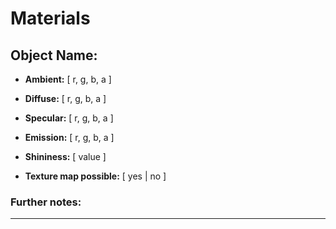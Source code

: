 # Materials

## Object Name: 
- **Ambient:** [ r, g, b, a ]
- **Diffuse:** [ r, g, b, a ]
- **Specular:** [ r, g, b, a ]
- **Emission:** [ r, g, b, a ]
- **Shininess:** [ value ]


- **Texture map possible:** [ yes | no ]

### Further notes:

---

